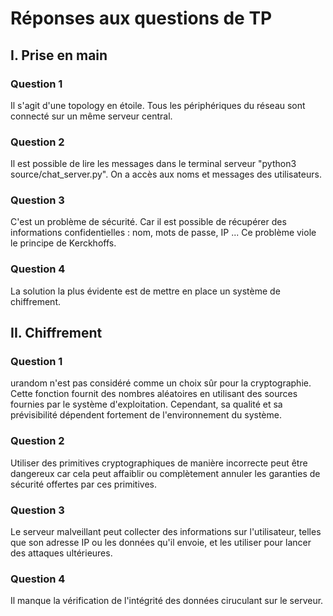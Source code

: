 # Réponses aux questions de TP

## I. Prise en main

### Question 1

Il s'agit d'une topology en étoile. Tous les périphériques du réseau sont connecté sur un même serveur central.

### Question 2

Il est possible de lire les messages dans le terminal serveur "python3 source/chat_server.py".
On a accès aux noms et messages des utilisateurs.

### Question 3

C'est un problème de sécurité. Car il est possible de récupérer des informations confidentielles : nom, mots de passe, IP ...
Ce problème viole le principe de Kerckhoffs.

### Question 4

La solution la plus évidente est de mettre en place un système de chiffrement.

## II. Chiffrement

### Question 1

urandom n'est pas considéré comme un choix sûr pour la cryptographie. Cette fonction fournit des nombres aléatoires en utilisant des sources fournies par le système d'exploitation. Cependant, sa qualité et sa prévisibilité dépendent fortement de l'environnement du système.

### Question 2

Utiliser des primitives cryptographiques de manière incorrecte peut être dangereux car cela peut affaiblir ou complètement annuler les garanties de sécurité offertes par ces primitives.

### Question 3

Le serveur malveillant peut collecter des informations sur l'utilisateur, telles que son adresse IP ou les données qu'il envoie, et les utiliser pour lancer des attaques ultérieures.

### Question 4

Il manque la vérification de l'intégrité des données ciruculant sur le serveur.


